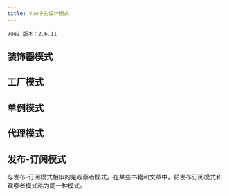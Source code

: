 ```yaml
---
title: Vue中的设计模式
---
```

    Vue2 版本：2.6.11

## 装饰器模式

## 工厂模式

## 单例模式

## 代理模式

## 发布-订阅模式
与发布-订阅模式相似的是观察者模式。在某些书籍和文章中，将发布订阅模式和观察者模式称为同一种模式。
